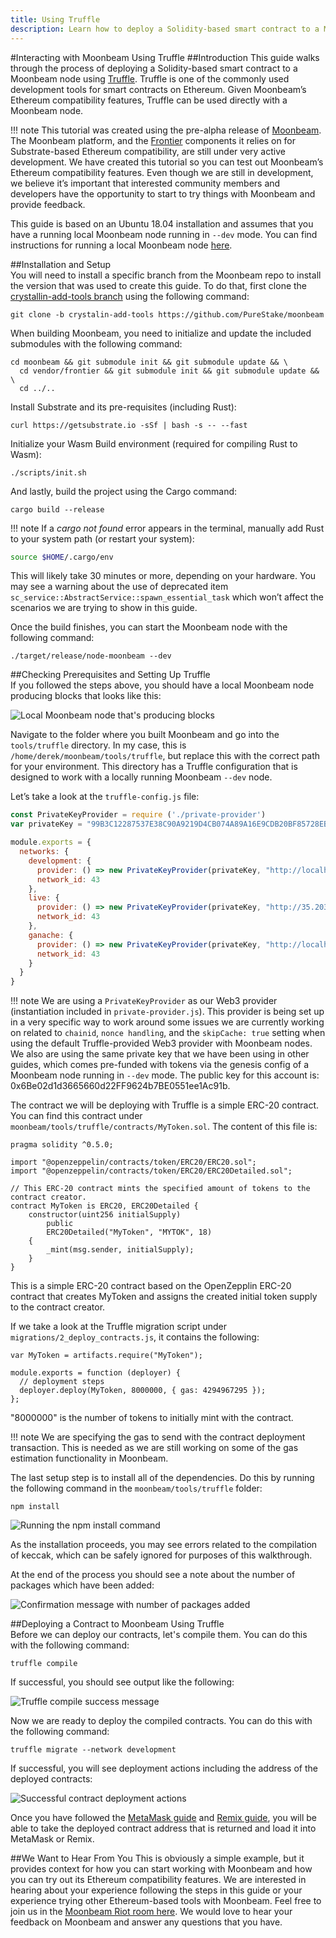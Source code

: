```yaml
---
title: Using Truffle
description: Learn how to deploy a Solidity-based smart contract to a Moonbeam node using Truffle.
---
```


#Interacting with Moonbeam Using Truffle
##Introduction
This guide walks through the process of deploying a Solidity-based smart contract to a Moonbeam node using [Truffle](https://www.trufflesuite.com/).  Truffle is one of the commonly used development tools for smart contracts on Ethereum.  Given Moonbeam’s Ethereum compatibility features, Truffle can be used directly with a Moonbeam node.

!!! note
    This tutorial was created using the pre-alpha release of [Moonbeam](https://github.com/PureStake/moonbeam/tree/crystalin-moonbeam-frontier). The Moonbeam platform, and the [Frontier](https://github.com/paritytech/frontier) components it relies on for Substrate-based Ethereum compatibility, are still under very active development.  We have created this tutorial so you can test out Moonbeam’s Ethereum compatibility features.  Even though we are still in development, we believe it’s important that interested community members and developers have the opportunity to start to try things with Moonbeam and provide feedback.

This guide is based on an Ubuntu 18.04 installation and assumes that you have a running local Moonbeam node running in `--dev` mode.  You can find instructions for running a local Moonbeam node [here](/getting-started/setting-up-a-node/).

##Installation and Setup  
You will need to install a specific branch from the Moonbeam repo to install the version that was used to create this guide. To do that, first clone the [crystallin-add-tools branch](https://github.com/PureStake/moonbeam/tree/crystalin-add-tools) using the following command:

```
git clone -b crystalin-add-tools https://github.com/PureStake/moonbeam
```

When building Moonbeam, you need to initialize and update the included submodules with the following command:

```
cd moonbeam && git submodule init && git submodule update && \
  cd vendor/frontier && git submodule init && git submodule update && \
  cd ../..
```

Install Substrate and its pre-requisites (including Rust):

```
curl https://getsubstrate.io -sSf | bash -s -- --fast 
```

Initialize your Wasm Build environment (required for compiling Rust to Wasm):

```
./scripts/init.sh
```

And lastly, build the project using the Cargo command:

```
cargo build --release
```

!!! note
    If a _cargo not found_ error appears in the terminal, manually add Rust to your system path (or restart your system):
```bash
source $HOME/.cargo/env
```

This will likely take 30 minutes or more, depending on your hardware.  You may see a warning about the use of deprecated item `sc_service::AbstractService::spawn_essential_task` which won’t affect the scenarios we are trying to show in this guide.  

Once the build finishes, you can start the Moonbeam node with the following command:

```
./target/release/node-moonbeam --dev
```

##Checking Prerequisites and Setting Up Truffle  
If you followed the steps above, you should have a local Moonbeam node producing blocks that looks like this:

![Local Moonbeam node that's producing blocks](/images/using-truffle-1.png)

Navigate to the folder where you built Moonbeam and go into the `tools/truffle` directory.  In my case, this is `/home/derek/moonbeam/tools/truffle`, but replace this with the correct path for your environment.  This directory has a Truffle configuration that is designed to work with a locally running Moonbeam `--dev` node.

Let’s take a look at the `truffle-config.js` file:

``` javascript
const PrivateKeyProvider = require ('./private-provider')
var privateKey = "99B3C12287537E38C90A9219D4CB074A89A16E9CDB20BF85728EBD97C343E342";

module.exports = {
  networks: {
    development: {
      provider: () => new PrivateKeyProvider(privateKey, "http://localhost:9933/", 43),
      network_id: 43
    },
    live: {
      provider: () => new PrivateKeyProvider(privateKey, "http://35.203.125.209:9933/", 43),
      network_id: 43
    },
    ganache: {
      provider: () => new PrivateKeyProvider(privateKey, "http://localhost:8545/", 43),
      network_id: 43
    }
  }
}
```

!!! note
    We are using a `PrivateKeyProvider` as our Web3 provider (instantiation included in `private-provider.js`).  This provider is being set up in a very specific way to work around some issues we are currently working on related to `chainid`, `nonce handling`, and the `skipCache: true` setting when using the default Truffle-provided Web3 provider with Moonbeam nodes.  We also are using the same private key that we have been using in other guides, which comes pre-funded with tokens via the genesis config of a Moonbeam node running in `--dev` mode.  The public key for this account is: 0x6Be02d1d3665660d22FF9624b7BE0551ee1Ac91b.

The contract we will be deploying with Truffle is a simple ERC-20 contract.  You can find this contract under `moonbeam/tools/truffle/contracts/MyToken.sol`.  The content of this file is:

```
pragma solidity ^0.5.0;

import "@openzeppelin/contracts/token/ERC20/ERC20.sol";
import "@openzeppelin/contracts/token/ERC20/ERC20Detailed.sol";

// This ERC-20 contract mints the specified amount of tokens to the contract creator.
contract MyToken is ERC20, ERC20Detailed {
    constructor(uint256 initialSupply)
        public
        ERC20Detailed("MyToken", "MYTOK", 18)
    {
        _mint(msg.sender, initialSupply);
    }
}
```

This is a simple ERC-20 contract based on the OpenZepplin ERC-20 contract that creates MyToken and assigns the created initial token supply to the contract creator.

If we take a look at the Truffle migration script under `migrations/2_deploy_contracts.js`, it contains the following:

```
var MyToken = artifacts.require("MyToken");

module.exports = function (deployer) {
  // deployment steps
  deployer.deploy(MyToken, 8000000, { gas: 4294967295 });
};
```

"8000000" is the number of tokens to initially mint with the contract.

!!! note
    We are specifying the gas to send with the contract deployment transaction.  This is needed as we are still working on some of the gas estimation functionality in Moonbeam.

The last setup step is to install all of the dependencies.  Do this by running the following command in the `moonbeam/tools/truffle` folder: 

```
npm install
```

![Running the npm install command](/images/using-truffle-2.png)

As the installation proceeds, you may see errors related to the compilation of keccak, which can be safely ignored for purposes of this walkthrough.

At the end of the process you should see a note about the number of packages which have been added:

![Confirmation message with number of packages added](/images/using-truffle-3.png)

##Deploying a Contract to Moonbeam Using Truffle  
Before we can deploy our contracts, let's compile them. You can do this with the following command:

```
truffle compile
```

If successful, you should see output like the following:

![Truffle compile success message](/images/using-truffle-4.png)

Now we are ready to deploy the compiled contracts.  You can do this with the following command:

```
truffle migrate --network development
```

If successful, you will see deployment actions including the address of the deployed contracts:

![Successful contract deployment actions](/images/using-truffle-5.png)

Once you have followed the [MetaMask guide](/getting-started/using-metamask/) and [Remix guide](/getting-started/using-remix/), you will be able to take the deployed contract address that is returned and load it into MetaMask or Remix.

##We Want to Hear From You
This is obviously a simple example, but it provides context for how you can start working with Moonbeam and how you can try out its Ethereum compatibility features.  We are interested in hearing about your experience following the steps in this guide or your experience trying other Ethereum-based tools with Moonbeam.  Feel free to join us in the [Moonbeam Riot room here](https://matrix.to/#/!dzULkAiPePEaverEEP:matrix.org?via=matrix.org&via=web3.foundation).  We would love to hear your feedback on Moonbeam and answer any questions that you have.  
